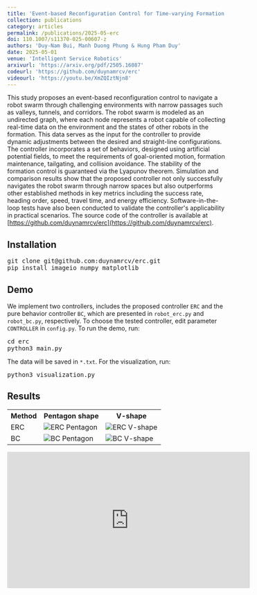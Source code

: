 ```yaml
---
title: 'Event-based Reconfiguration Control for Time-varying Formation of Robot Swarms in Narrow Spaces'
collection: publications
category: articles
permalink: /publications/2025-05-erc
doi: 110.1007/s11370-025-00607-z
authors: 'Duy-Nam Bui, Manh Duong Phung & Hung Pham Duy'
date: 2025-05-01
venue: 'Intelligent Service Robotics'
arxivurl: 'https://arxiv.org/pdf/2505.16087'
codeurl: 'https://github.com/duynamrcv/erc'
videourl: 'https://youtu.be/XmZQIztNjn8'
---
```


This study proposes an event-based reconfiguration control to navigate a robot swarm through challenging environments with narrow passages such as valleys, tunnels, and corridors. The robot swarm is modeled as an undirected graph, where each node represents a robot capable of collecting real-time data on the environment and the states of other robots in the formation. This data serves as the input for the controller to provide dynamic adjustments between the desired and straight-line configurations. The controller incorporates a set of behaviors, designed using artificial potential fields, to meet the requirements of goal-oriented motion, formation maintenance, tailgating, and collision avoidance. The stability of the formation control is guaranteed via the Lyapunov theorem. Simulation and comparison results show that the proposed controller not only successfully navigates the robot swarm through narrow spaces but also outperforms other established methods in key metrics including the success rate, heading order, speed, travel time, and energy efficiency. Software-in-the-loop tests have also been conducted to validate the controller's applicability in practical scenarios. The source code of the controller is available at [https://github.com/duynamrcv/erc](https://github.com/duynamrcv/erc).

## Installation
<pre>
git clone git@github.com:duynamrcv/erc.git
pip install imageio numpy matplotlib
</pre>

## Demo
We implement two controllers, includes the proposed controller `ERC` and the pure behavior controller `BC`, which are presented in `robot_erc.py` and `robot_bc.py`, respectively. To choose the tested controller, edit parameter `CONTROLLER` in `config.py`. To run the demo, run:

<pre>
cd erc
python3 main.py
</pre>

The data will be saved in `*.txt`. For the visualization, run:

<pre>
python3 visualization.py
</pre>

## Results

<table text-align='center'>
    <tr>
        <th>Method</th>
        <th>Pentagon shape</th>
        <th>V-shape</th>
    </tr>
    <tr>
        <td>ERC</td>
        <td><img src="https://github.com/duynamrcv/erc/raw/master/results/gif_erc_shape1.gif" alt="ERC Pentagon"></td>
        <td><img src="https://github.com/duynamrcv/erc/raw/master/results/gif_erc_shape2.gif" alt="ERC V-shape"></td>
    </tr>
    <tr>
        <td>BC</td>
        <td><img src="https://github.com/duynamrcv/erc/raw/master/results/gif_bc_shape1.gif" alt="BC Pentagon"></td>
        <td><img src="https://github.com/duynamrcv/erc/raw/master/results/gif_bc_shape2.gif" alt="BC V-shape"></td>
    </tr>
</table>

<iframe width="560" height="315" src="https://www.youtube.com/embed/XmZQIztNjn8?si=_SOLHhT9cMlo4c80" title="YouTube video player" frameborder="0" allow="accelerometer; autoplay; clipboard-write; encrypted-media; gyroscope; picture-in-picture; web-share" referrerpolicy="strict-origin-when-cross-origin" allowfullscreen></iframe>

